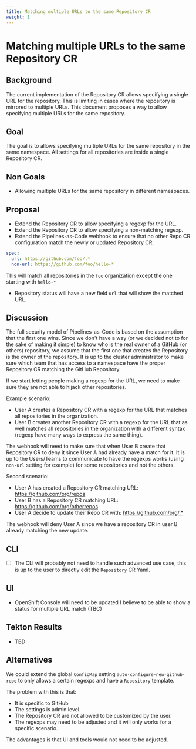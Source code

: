 ```yaml
---
title: Matching multiple URLs to the same Repository CR
weight: 1
---
```


# Matching multiple URLs to the same Repository CR

## Background

The current implementation of the Repository CR allows specifying a single URL
for the repository. This is limiting in cases where the repository is mirrored
to multiple URLs. This document proposes a way to allow specifying multiple URLs
for the same repository.

## Goal

The goal is to allows specifying multiple URLs for the same repository in the
same namespace. All settings for all repositories are inside a single Repository
CR.

## Non Goals

- Allowing multiple URLs for the same repository in different namespaces.

## Proposal

- Extend the Repository CR to allow specifying a regexp for the URL.
- Extend the Repository CR to allow specifying a non-matching regexp.
- Extend the Pipelines-as-Code webhook to ensure that no other Repo CR
  configuration match the newly or updated Repository CR.

```yaml
spec:
  url: https://github.com/foo/.*
  non-url: https://github.com/foo/hello-*
```

This will match all repositories in the `foo` organization except the one
starting with `hello-*`

- Repository status will have a new field `url` that will show the
  matched URL.

## Discussion

The full security model of Pipelines-as-Code is based on the assumption that the
first one wins. Since we don't have a way (or we decided not to for the
sake of making it simple) to know who is the real owner of a GitHub (or
others) repository, we assume that the first one that creates the Repository
is the owner of the repository. It is up to the cluster administrator to make
sure which team that has access to a namespace have the proper Repository CR
matching the GitHub Repository.

If we start letting people making a regexp for the URL, we need to make sure
they are not able to hijack other repositories.

Example scenario:

- User A creates a Repository CR with a regexp for the URL that matches
  all repositories in the organization.
- User B creates another Repository CR with a regexp for the URL that as well
  matches all repositories in the organization with a different syntax (regexp
  have many ways to express the same thing).

The webhook will need to make sure that when User B create that Repository CR to
deny it since User A had already have a match for it. It is up to the
Users/Teams to communicate to have the regexps works (using `non-url` setting
for example) for some repositories and not the others.

Second scenario:

- User A has created a Repository CR matching URL: <https://github.com/org/repos>
- User B has a Repository CR matching URL: <https://github.com/org/otherrepos>
- User A decide to update their Repo CR with: <https://github.com/org/.*>

The webhook will deny User A since we have a repository CR in user B already
matching the new update.

## CLI

- [ ] The CLI will probably not need to handle such advanced use case, this is up to
  the user to directly edit the `Repository` CR Yaml.

## UI

- OpenShift Console will need to be updated I believe to be able to show a status for multiple URL match (TBC)

## Tekton Results

- TBD

## Alternatives

We could extend the global `ConfigMap` setting `auto-configure-new-github-repo` to
only allows a certain regexps and have a `Repository` template.

The problem with this is that:

- It is specific to GitHub
- The settings is admin level.
- The Repository CR are not allowed to be customized by the user.
- The regexps may need to be adjusted and it will only works for a specific
  scenario.

The advantages is that UI and tools would not need to be adjusted.
